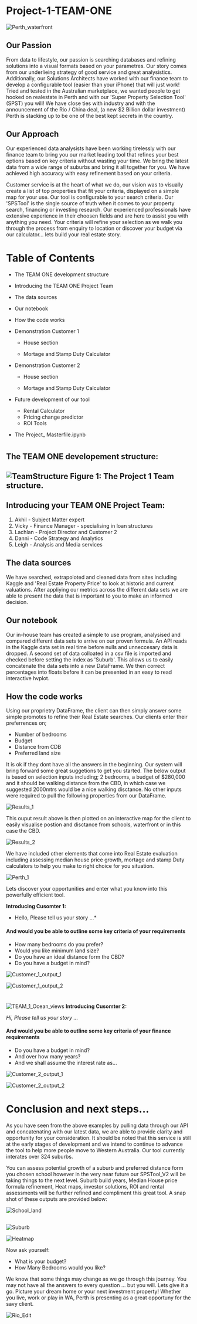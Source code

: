 # Project-1-TEAM-ONE


 ![Perth_waterfront](/TEAM_1_Logo.png)

## Our Passion
From data to lifestyle, our passion is searching databases and refining solutions into a visual formats based on your parametres. Our story comes from our underlieing strategy of good service and great analysistics. Additionally, our Solutions Architects have worked with our finance team to develop a configurable tool (easier than your iPhone) that will just work! Tried and tested in the Australian marketplace, we wanted people to get hooked on realestate in Perth and with our 'Super Property Selection Tool' (SPST) you will! We have close ties with industry and with the announcement of the Rio / China deal, (a new $2 Billion dollar investment) Perth is stacking up to be one of the best kept secrets in the country.


## Our Approach
Our experienced data analysists have been working tirelessly with our finance team to bring you our market leading tool that refines your best options based on key criteria without wasting your time. We bring the latest data from a wide range of suburbs and bring it all together for you. We have achieved high accuracy with easy refinement based on your criteria. 

Customer service is at the heart of what we do, our vision was to visually create a list of top properties that fit your criteria, displayed on a simple map for your use. Our tool is configurable to your search criteria. Our 'SPSTool' is the single source of truth when it comes to your property search, financing or investing research. Our experienced professionals have extensive experience in their choosen fields and are here to assist you with anything you need. Your criteria will refine your selection as we walk you through the process from enquiry to location or discover your budget via our calculator... lets build your real estate story.
# #

# Table of Contents
- The TEAM ONE development structure

- Introducing the TEAM ONE Project Team

- The data sources

- Our notebook

- How the code works

- Demonstration Customer 1

    - House section

    - Mortage and Stamp Duty Calculator

- Demonstration Customer 2

    - House section

    - Mortage and Stamp Duty Calculator

- Future development of our tool

    - Rental Calculator
    - Pricing change predictor
    - ROI Tools


- The Project_ Masterfile.ipynb
#   # 
## The TEAM ONE developement structure:

![TeamStructure](/TEAM_1.png)
Figure 1: The Project 1 Team structure.
   ---   

## Introducing your TEAM ONE Project Team:

1.  Akhil - Subject Matter expert
2.  Vicky - Finance Manager - specialising in loan structures
3.  Lachlan - Project Director and Customer 2
4.  Danni - Code Strategy and Analytics
5.  Leigh - Analysis and Media services
## The data sources
We have searched, extrapoloted and cleaned data from sites including Kaggle and 'Real Estate Property Price' to look at historic and current valuations. After appliying our metrics across the different data sets we are able to present the data that is important to you to make an informed decision.
## Our notebook
Our in-house team has created a simple to use program, analysised and compared different data sets to arrive on our proven formula. An API reads in the Kaggle data set in real time before nulls and unneccesary data is dropped. A second set of data colloated in a csv file is imported and checked before setting the index as 'Suburb'. This allows us to easily concatenate the data sets into a new DataFrame. We then correct percentages into floats before it can be presented in an easy to read interactive hvplot.

## How the code works
Using our proprietry DataFrame, the client can then simply answer some simple promotes to refine their Real Estate searches. Our clients enter their preferrences on;
- Number of bedrooms
- Budget 
- Distance from CDB
- Preferred land size

It is ok if they dont have all the answers in the beginning. Our system will bring forward some great suggetions to get you started. The below output is based on selection inputs including; 2 bedrooms, a budget of $280,000 and it should be walking distance from the CBD, in which case we suggested 2000mtrs would be a nice walking disctance. No other inputs were required to pull the following properties from our DataFrame.

![Results_1](Results_1.png)

This ouput result above is then plotted on an interactive map for the client to easily visualise postion and disctance from schools, waterfront or in this case the CBD.


![Results_2](Results_2.png)

We have included other elements that come into Real Estate evaluation including assessing median house price growth, mortage and stamp Duty calculators to help you make to right choice for you situation.



![Perth_1](/TEAM_1_Rural.png)


Lets discover your opportunities and enter what you know into this powerfully efficient tool.

**Introducing  Cusomter 1:**

* Hello, Please tell us your story ...* 

#### And would you be able to outline some key criteria of your requirements
- How many bedrooms do you prefer?
- Would you like minimum land size?
- Do you have an ideal distance form the CBD?
- Do you have a budget in mind?

![Customer_1_output_1](/Customer_1.png)

![Customer_1_output_2](/Customer_1_map.png)
#  #
![TEAM_1_Ocean_views](/TEAM_1_Ocean.png)
**Introducing Cusomter 2:**

*Hi, Please tell us your story ...* 

#### And would you be able to outline some key criteria of your finance requirements

- Do you have a budget in mind?
- And over how many years?
- And we shall assume the interest rate as...


![Customer_2_output_1](/Customer_2.png)

![Customer_2_output_2](/Customer_2_map.png)

# Conclusion and next steps...
As you have seen from the above examples by pulling data through our API and concatenating with our latest data, we are able to provide clarity and opportunity for your consideration. It should be noted that this service is still at the early stages of development and we intend to continue to advance the tool to help more people move to Western Australia. Our tool currently interates over 324 suburbs. 

You can assess potential growth of a suburb and preferred distance form you chosen school however in the very near future our SPSTool_V2 will be taking things to the next level. Suburb build years, Median House price formula refinement, Heat maps, investor solutions, ROI and rental assessments will be further refined and compliment this great tool. A snap shot of these outputs are provided below:

![School_land](School_land.png)
##  


![Suburb](Suburb.png)

![Heatmap](Heatmap.png)

Now ask yourself:
- What is your budget?
- How Many Bedrooms would you like?


We know that some things may change as we go through this journey. You may not have all the answers to every question ... but you will. Lets give it a go. Picture your dream home or your next investment property! Whether you live, work or play in WA, Perth is presenting as a great opportuny for the savy client.


![Rio_Edit](Rio_Edit.png)

